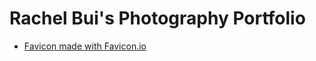 # Rachel Bui's Photography Portfolio

- [Favicon made with Favicon.io](https://favicon.io/favicon-generator/)